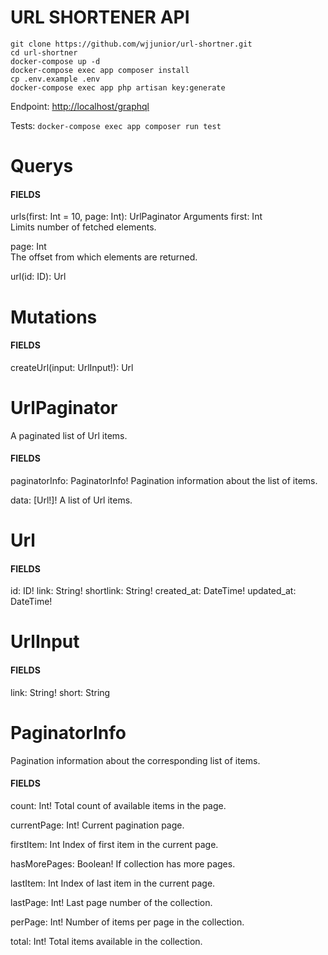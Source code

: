 # URL SHORTENER API


    git clone https://github.com/wjjunior/url-shortner.git
    cd url-shortner
    docker-compose up -d
    docker-compose exec app composer install
    cp .env.example .env
    docker-compose exec app php artisan key:generate

Endpoint: [http://localhost/graphql](http://localhost/graphql-playground)

Tests: `docker-compose exec app composer run test`
# Querys
#### FIELDS

urls(first: Int = 10, page: Int): UrlPaginator
Arguments
first: Int	
Limits number of fetched elements.

page: Int	
The offset from which elements are returned.

url(id: ID): Url
# Mutations
####  FIELDS
createUrl(input: UrlInput!): Url

# UrlPaginator
A paginated list of Url items.

####  FIELDS
paginatorInfo: PaginatorInfo!
Pagination information about the list of items.

data: [Url!]!
A list of Url items.

# Url
####  FIELDS
id: ID!
link: String!
shortlink: String!
created_at: DateTime!
updated_at: DateTime!
# UrlInput
#### FIELDS
link: String!
short: String
# PaginatorInfo
Pagination information about the corresponding list of items.

#### FIELDS
count: Int!
Total count of available items in the page.

currentPage: Int!
Current pagination page.

firstItem: Int
Index of first item in the current page.

hasMorePages: Boolean!
If collection has more pages.

lastItem: Int
Index of last item in the current page.

lastPage: Int!
Last page number of the collection.

perPage: Int!
Number of items per page in the collection.

total: Int!
Total items available in the collection.
